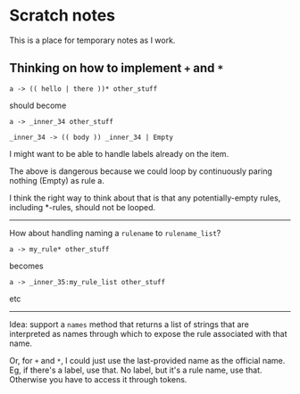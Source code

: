# Scratch notes

This is a place for temporary notes as I work.

## Thinking on how to implement `+` and `*`

    a -> (( hello | there ))* other_stuff

should become

    a -> _inner_34 other_stuff
    
    _inner_34 -> (( body )) _inner_34 | Empty

I might want to be able to handle labels already on the item.

The above is dangerous because we could loop by continuously paring
nothing (Empty) as rule a.

I think the right way to think about that is that any potentially-empty
rules, including *-rules, should not be looped.

----

How about handling naming a `rulename` to `rulename_list`?

    a -> my_rule* other_stuff

becomes

    a -> _inner_35:my_rule_list other_stuff

etc

---

Idea: support a `names` method that returns a list of
strings that are interpreted as names through which to
expose the rule associated with that name.

Or, for `+` and `*`, I could just use the last-provided
name as the official name. Eg, if there's a label, use that.
No label, but it's a rule name, use that. Otherwise you have
to access it through tokens.
